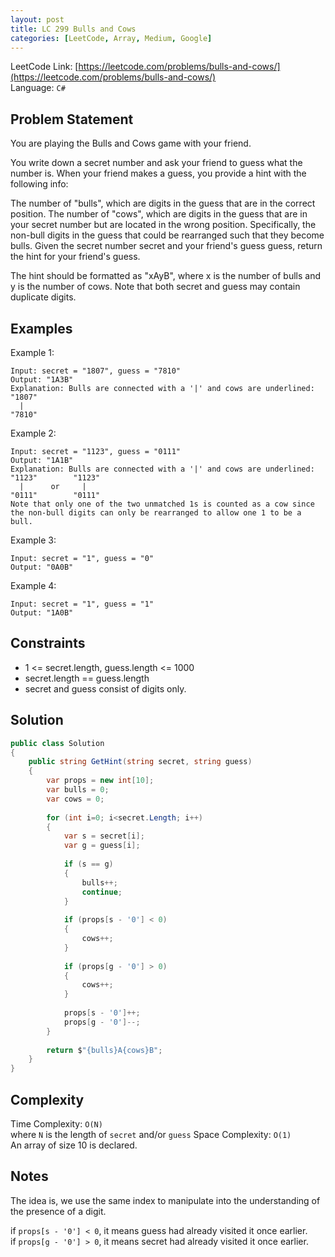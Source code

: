 ```yaml
---
layout: post
title: LC 299 Bulls and Cows
categories: [LeetCode, Array, Medium, Google]
---
```


LeetCode Link: [https://leetcode.com/problems/bulls-and-cows/](https://leetcode.com/problems/bulls-and-cows/)  
Language: `C#`

## Problem Statement

You are playing the Bulls and Cows game with your friend.

You write down a secret number and ask your friend to guess what the number is. When your friend makes a guess, you provide a hint with the following info:

The number of "bulls", which are digits in the guess that are in the correct position.
The number of "cows", which are digits in the guess that are in your secret number but are located in the wrong position. Specifically, the non-bull digits in the guess that could be rearranged such that they become bulls.
Given the secret number secret and your friend's guess guess, return the hint for your friend's guess.

The hint should be formatted as "xAyB", where x is the number of bulls and y is the number of cows. Note that both secret and guess may contain duplicate digits.

## Examples

Example 1:

```
Input: secret = "1807", guess = "7810"
Output: "1A3B"
Explanation: Bulls are connected with a '|' and cows are underlined:
"1807"
  |
"7810"
```

Example 2:

```
Input: secret = "1123", guess = "0111"
Output: "1A1B"
Explanation: Bulls are connected with a '|' and cows are underlined:
"1123"        "1123"
  |      or     |
"0111"        "0111"
Note that only one of the two unmatched 1s is counted as a cow since the non-bull digits can only be rearranged to allow one 1 to be a bull.
```

Example 3:

```
Input: secret = "1", guess = "0"
Output: "0A0B"
```

Example 4:

```
Input: secret = "1", guess = "1"
Output: "1A0B"
```

## Constraints  

* 1 <= secret.length, guess.length <= 1000
* secret.length == guess.length
* secret and guess consist of digits only.

## Solution

``` csharp
public class Solution 
{
    public string GetHint(string secret, string guess) 
    {
        var props = new int[10];
        var bulls = 0;
        var cows = 0;        
       
        for (int i=0; i<secret.Length; i++)
        {
            var s = secret[i];
            var g = guess[i];
            
            if (s == g)
            {
                bulls++;
                continue;
            }
            
            if (props[s - '0'] < 0)
            {
                cows++;
            }
            
            if (props[g - '0'] > 0)
            {
                cows++;
            }
            
            props[s - '0']++;
            props[g - '0']--;            
        }
        
        return $"{bulls}A{cows}B";
    }
}
```

## Complexity

Time Complexity: `O(N)`  
where `N` is the length of `secret` and/or `guess`
Space Complexity: `O(1)`  
An array of size 10 is declared.

## Notes

The idea is, we use the same index to manipulate into the understanding of the presence of a digit.  

if `props[s - '0'] < 0`, it means guess had already visited it once earlier.  
if `props[g - '0'] > 0`, it means secret had already visited it once earlier.